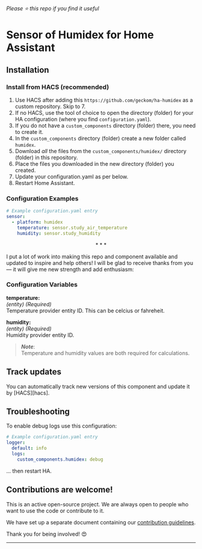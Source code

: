 *Please :star: this repo if you find it useful*

# Sensor of Humidex for Home Assistant

## Installation

### Install from HACS (recommended)

1. Use HACS after adding this `https://github.com/geckom/ha-humidex` as a custom repository. Skip to 7.
2. If no HACS, use the tool of choice to open the directory (folder) for your HA configuration (where you find `configuration.yaml`).
3. If you do not have a `custom_components` directory (folder) there, you need to create it.
4. In the `custom_components` directory (folder) create a new folder called `humidex`.
5. Download _all_ the files from the `custom_components/humidex/` directory (folder) in this repository.
6. Place the files you downloaded in the new directory (folder) you created.
7. Update your configuration.yaml as per below.
8. Restart Home Assistant.

### Configuration Examples

```yaml
# Example configuration.yaml entry
sensor:
  - platform: humidex
    temperature: sensor.study_air_temperature
    humidity: sensor.study_humidity
```

<p align="center">* * *</p>
I put a lot of work into making this repo and component available and updated to inspire and help others! I will be glad to receive thanks from you — it will give me new strength and add enthusiasm:

### Configuration Variables

**temperature:**\
  _(entity) (Required)_\
  Temperature provider entity ID. This can be celcius or fahreheit.

**humidity:**\
  _(entity) (Required)_\
  Humidity provider entity ID.

> **_Note_**:\
> Temperature and humidity values are both required for calculations.

## Track updates

You can automatically track new versions of this component and update it by [HACS][hacs].

## Troubleshooting

To enable debug logs use this configuration:
```yaml
# Example configuration.yaml entry
logger:
  default: info
  logs:
    custom_components.humidex: debug
```
... then restart HA.

## Contributions are welcome!

This is an active open-source project. We are always open to people who want to
use the code or contribute to it.

We have set up a separate document containing our
[contribution guidelines](CONTRIBUTING.md).

Thank you for being involved! :heart_eyes:

***

